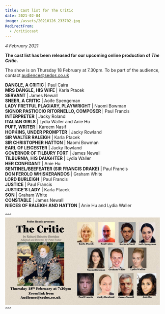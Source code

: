 ```yaml
---
title: Cast list for The Critic
date: 2021-02-04
image: /assets/20210126_233702.jpg
RedirectFrom:
  - /criticcast
---
```

*4 February 2021*

**The cast list has been released for our upcoming online production of *The Critic*.** 

The show is on Thursday 18 February at 7.30pm. To be part of the audience, contact [audience@sedos.co.uk](mailto:mailto:audience@sedos.co.uk)

**DANGLE, A CRITIC** | Paul Caira\
**MRS DANGLE, HIS WIFE** | Karla Ptacek\
**SERVANT** | James Newall\
**SNEER, A CRITIC** | Aoife Spengeman\
**LADY FRETFUL PLAGIARY, PLAYWRIGHT** | Naomi Bowman\
**SIGNOR PASTICCIO RITORNELLO, COMPOSER** | Paul Francis\
**INTERPRETER** | Jacky Roland\
**ITALIAN GIRLS** | Lydia Waller and Anie Hu\
**PUFF, WRITER** | Kareem Nasif\
**HOPKINS, UNDER PROMPTER** | Jacky Rowland\
**SIR WALTER RALEIGH** | Karla Ptacek\
**SIR CHRISTOPHER HATTON** | Naomi Bowman\
**EARL OF LEICESTER** | Jacky Rowland\
**GOVERNOR OF TILBURY FORT** | James Newall\
**TILBURNIA, HIS DAUGHTER** | Lydia Waller\
**HER CONFIDANT** | Anie Hu\
**SENTINEL/BEEFEATER (SIR FRANCIS DRAKE)** | Paul Francis\
**DON FEROLO WHISKERANDOS** | Graham White\
**LORD BURLEIGH** | Paul Francis\
**JUSTICE** | Paul Francis\
**JUSTICE’S LADY** | Karla Ptacek\
**SON** | Graham White\
**CONSTABLE** | James Newall\
**NIECES OF RALEIGH AND HATTON** | Anie Hu and Lydia Waller

^^^ ![](/assets/the-critic-cast.jpg)
^^^